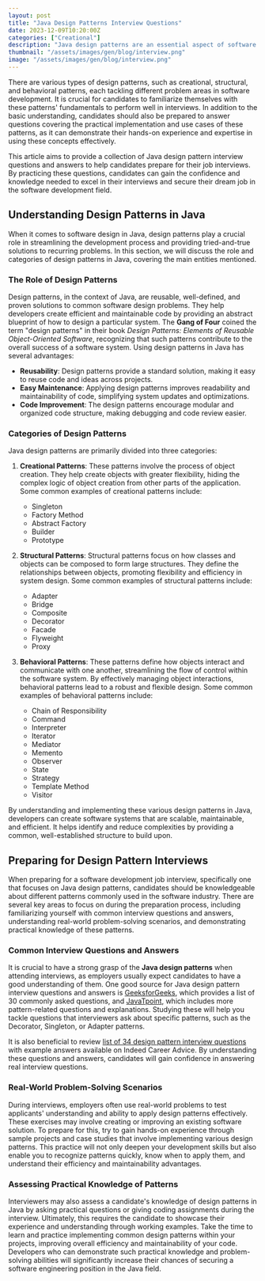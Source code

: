 ```yaml
---
layout: post
title: "Java Design Patterns Interview Questions"
date: 2023-12-09T10:20:00Z
categories: ["Creational"]
description: "Java design patterns are an essential aspect of software development, as they provide reusable solutions to commonly occurring problems in software design. By mastering Java design patterns, developers can create more efficient, flexible, and maintainable code, which is a valuable skill in today's job market. Consequently, interviewers often ask about design patterns in interviews to test a candidate's understanding of these concepts and their ability to apply them in real-world scenarios."
thumbnail: "/assets/images/gen/blog/interview.png"
image: "/assets/images/gen/blog/interview.png"
---
```


There are various types of design patterns, such as creational, structural, and behavioral patterns, each tackling different problem areas in software development. It is crucial for candidates to familiarize themselves with these patterns' fundamentals to perform well in interviews. In addition to the basic understanding, candidates should also be prepared to answer questions covering the practical implementation and use cases of these patterns, as it can demonstrate their hands-on experience and expertise in using these concepts effectively.

This article aims to provide a collection of Java design pattern interview questions and answers to help candidates prepare for their job interviews. By practicing these questions, candidates can gain the confidence and knowledge needed to excel in their interviews and secure their dream job in the software development field.

Understanding Design Patterns in Java
-------------------------------------

When it comes to software design in Java, design patterns play a crucial role in streamlining the development process and providing tried-and-true solutions to recurring problems. In this section, we will discuss the role and categories of design patterns in Java, covering the main entities mentioned.

### The Role of Design Patterns

Design patterns, in the context of Java, are reusable, well-defined, and proven solutions to common software design problems. They help developers create efficient and maintainable code by providing an abstract blueprint of how to design a particular system. The **Gang of Four** coined the term "design patterns" in their book _Design Patterns: Elements of Reusable Object-Oriented Software_, recognizing that such patterns contribute to the overall success of a software system. Using design patterns in Java has several advantages:

*   **Reusability**: Design patterns provide a standard solution, making it easy to reuse code and ideas across projects.
*   **Easy Maintenance**: Applying design patterns improves readability and maintainability of code, simplifying system updates and optimizations.
*   **Code Improvement**: The design patterns encourage modular and organized code structure, making debugging and code review easier.

### Categories of Design Patterns

Java design patterns are primarily divided into three categories:

1.  **Creational Patterns**: These patterns involve the process of object creation. They help create objects with greater flexibility, hiding the complex logic of object creation from other parts of the application. Some common examples of creational patterns include:

    *   Singleton
    *   Factory Method
    *   Abstract Factory
    *   Builder
    *   Prototype
2.  **Structural Patterns**: Structural patterns focus on how classes and objects can be composed to form large structures. They define the relationships between objects, promoting flexibility and efficiency in system design. Some common examples of structural patterns include:

    *   Adapter
    *   Bridge
    *   Composite
    *   Decorator
    *   Facade
    *   Flyweight
    *   Proxy
3.  **Behavioral Patterns**: These patterns define how objects interact and communicate with one another, streamlining the flow of control within the software system. By effectively managing object interactions, behavioral patterns lead to a robust and flexible design. Some common examples of behavioral patterns include:

    *   Chain of Responsibility
    *   Command
    *   Interpreter
    *   Iterator
    *   Mediator
    *   Memento
    *   Observer
    *   State
    *   Strategy
    *   Template Method
    *   Visitor

By understanding and implementing these various design patterns in Java, developers can create software systems that are scalable, maintainable, and efficient. It helps identify and reduce complexities by providing a common, well-established structure to build upon.

Preparing for Design Pattern Interviews
---------------------------------------

When preparing for a software development job interview, specifically one that focuses on Java design patterns, candidates should be knowledgeable about different patterns commonly used in the software industry. There are several key areas to focus on during the preparation process, including familiarizing yourself with common interview questions and answers, understanding real-world problem-solving scenarios, and demonstrating practical knowledge of these patterns.

### Common Interview Questions and Answers

It is crucial to have a strong grasp of the **Java design patterns** when attending interviews, as employers usually expect candidates to have a good understanding of them. One good source for Java design pattern interview questions and answers is [GeeksforGeeks](https://www.geeksforgeeks.org/top-30-java-design-patterns-interview-question/), which provides a list of 30 commonly asked questions, and [JavaTpoint](https://www.javatpoint.com/java-design-pattern-interview-questions), which includes more pattern-related questions and explanations. Studying these will help you tackle questions that interviewers ask about specific patterns, such as the Decorator, Singleton, or Adapter patterns.

It is also beneficial to review [list of 34 design pattern interview questions](https://www.indeed.com/career-advice/interviewing/design-patterns-interview-questions) with example answers available on Indeed Career Advice. By understanding these questions and answers, candidates will gain confidence in answering real interview questions.

### Real-World Problem-Solving Scenarios

During interviews, employers often use real-world problems to test applicants' understanding and ability to apply design patterns effectively. These exercises may involve creating or improving an existing software solution. To prepare for this, try to gain hands-on experience through sample projects and case studies that involve implementing various design patterns. This practice will not only deepen your development skills but also enable you to recognize patterns quickly, know when to apply them, and understand their efficiency and maintainability advantages.

### Assessing Practical Knowledge of Patterns

Interviewers may also assess a candidate's knowledge of design patterns in Java by asking practical questions or giving coding assignments during the interview. Ultimately, this requires the candidate to showcase their experience and understanding through working examples. Take the time to learn and practice implementing common design patterns within your projects, improving overall efficiency and maintainability of your code. Developers who can demonstrate such practical knowledge and problem-solving abilities will significantly increase their chances of securing a software engineering position in the Java field.